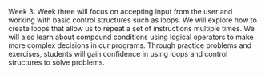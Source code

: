 Week 3:
Week three will focus on accepting input from the user and working with basic control structures such as loops. We will explore how to create loops that allow us to repeat a set of instructions multiple times. We will also learn about compound conditions using logical operators to make more complex decisions in our programs. Through practice problems and exercises, students will gain confidence in using loops and control structures to solve problems.